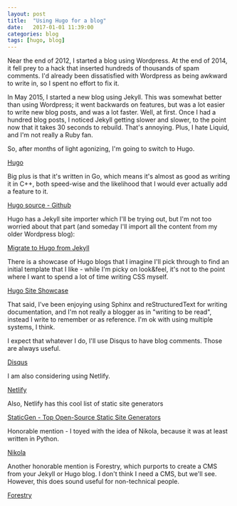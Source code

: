 ```yaml
---
layout: post
title:  "Using Hugo for a blog"
date:   2017-01-01 11:39:00
categories: blog
tags: [hugo, blog]
---
```


Near the end of 2012, I started a blog using Wordpress. At the end of 2014, it fell prey to a
hack that inserted hundreds of thousands of spam comments. I'd already been dissatisfied with
Wordpress as being awkward to write in, so I spent no effort to fix it.

In May 2015, I started a new blog using Jekyll. This was somewhat better than using Wordpress;
it went backwards on features, but was a lot easier to write new blog posts, and was a lot faster.
Well, at first. Once I had a hundred blog posts, I noticed Jekyll getting slower and slower, to the
point now that it takes 30 seconds to rebuild. That's annoying. Plus, I hate Liquid, and I'm not
really a Ruby fan.

So, after months of light agonizing, I'm going to switch to Hugo.

[Hugo](https://gohugo.io/)

Big plus is that it's written in Go, which means it's almost as good as writing it in C++, both
speed-wise and the likelihood that I would ever actually add a feature to it.

[Hugo source - Github](https://github.com/spf13/hugo)

Hugo has a Jekyll site importer which I'll be trying out, but I'm not too worried about that part
(and someday I'll import all the content from my older Wordpress blog):

[Migrate to Hugo from Jekyll](https://gohugo.io/tutorials/migrate-from-jekyll/)

There is a showcase of Hugo blogs that I imagine I'll pick through to find an initial template that
I like - while I'm picky on look&feel, it's not to the point where I want to spend a lot of time
writing CSS myself.

[Hugo Site Showcase](https://gohugo.io/showcase/)

That said, I've been enjoying using Sphinx and reStructuredText for writing documentation, and
I'm not really a blogger as in "writing to be read", instead I write to remember or as reference.
I'm ok with using multiple systems, I think.

I expect that whatever I do, I'll use Disqus to have blog comments. Those are always useful.

[Disqus](https://disqus.com/)

I am also considering using Netlify.

[Netlify](https://www.netlify.com)

Also, Netlify has this cool list of static site generators

[StaticGen - Top Open-Source Static Site Generators](https://www.staticgen.com/)

Honorable mention - I toyed with the idea of Nikola, because it was at least written in Python.

[Nikola](https://getnikola.com/)

Another honorable mention is Forestry, which purports to create a CMS from your Jekyll or Hugo blog.
I don't think I need a CMS, but we'll see. However, this does sound useful for non-technical people.

[Forestry](https://forestry.io/)
